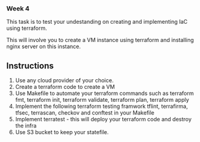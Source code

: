 ### Week 4
This task is to test your undestanding on creating and implementing IaC using terraform.

This will involve you to create a VM instance using terraform and installing nginx server on this instance.


## Instructions
1. Use any cloud provider of your choice.
2. Create a terraform code to create a VM 
3. Use Makefile to automate your terraform commands such as terraform fmt, terraform init, terraform validate, terraform plan, terraform apply
4. Implement the following terraform testing framwork tflint, terrafirma, tfsec, terrascan, checkov and conftest in your Makefile
5. Implement terratest - this will deploy your terraform code and destroy the infra 
6. Use S3 bucket to keep your statefile. 